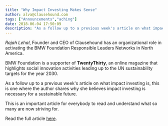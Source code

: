 ```yaml
---
title: "Why Impact Investing Makes Sense"
author: alva@clausehound.com
tags: ["Announcements","aching"]
date: 2018-06-04 17:50:09
description: "As a follow up to a previous week's article on what impact investing is, this is one where the author shares why she believes impact investing is necessary for a sustainable future."
---
```




*Rajah Lehal*, Founder and CEO of Clausehound has an organizational role in activating the BMW Foundation Responsible Leaders Networks in North America.

BMW Foundation is a supporter of **TwentyThirty**, an online magazine that highlights social innovation activities leading up to the UN sustainability targets for the year 2030.

As a follow up to a previous week's article on what impact investing is, this is one where the author shares why she believes impact investing is necessary for a sustainable future.

This is an important article for everybody to read and understand what so many are now striving for.

Read the full article [here](https://twentythirty.com/article/need-know-about-impact-investing/).
